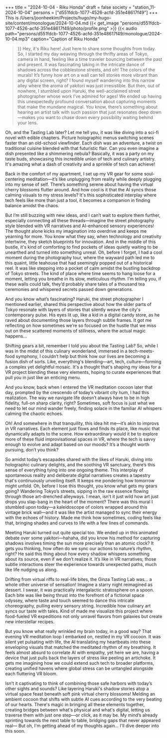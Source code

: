 +++
title = "2024-10-04 - Riku Honda"
draft = false
society = "station_11-2024-10-04"
persons = ["d551fdcb-1077-4526-acfd-351e48617f49"]
+++
This is /Users/joonheekim/Projects/hugo/my-hugo-site/content/monologue/2024-10-04.md
{{< get_image "persons/d551fdcb-1077-4526-acfd-351e48617f49/photo/profile.png" >}}
{{< audio
    path="persons/d551fdcb-1077-4526-acfd-351e48617f49/monologue/2024-10-04.mp3" 
    caption="Caption of Riku Honda"
>}}
Hey, it's Riku here! Just here to share some thoughts from today.
So, I started my day weaving through the thrifty areas of Tokyo, camera in hand, feeling like a time traveler bouncing between the past and present. It was fascinating taking in the intricate dance of shadows across the cobblestone streets, and oh! The colors of the murals! It’s funny how art on a wall can tell stories more vibrant than any digital screen, right? I found myself wandering into this narrow alley where the aroma of yakitori was just irresistible. But then, out of nowhere, I stumbled upon Haruki, the well-acclaimed street photographer whose work I’ve admired for ages! We ended up having this unexpectedly profound conversation about capturing moments that make the mundane magical. You know, there’s something about hearing an artist talk with such passion that just resonates deep down—makes you want to chase down every possibility waiting behind your lens.

Oh, and the Tasting Lab later? Let me tell you, it was like diving into a sci-fi novel with edible chapters. Picture holographic menus switching scenes faster than an old-school viewfinder. Each dish was an adventure, a twist on traditional cuisine blended with that futuristic flair. Can you even imagine a dish presented like a shimmering nebula? Basically, it was a party on my taste buds, showcasing this incredible union of tech and culinary artistry. It's amazing what a dash of creativity and a sprinkle of tech can achieve!

Back in the comfort of my apartment, I set up my VR gear for some soul-centering meditation—it’s like unplugging from reality while deeply plugging into my sense of self. There’s something serene about having the virtual cherry blossoms flutter around. And how cool is it that the AI syncs those calming visuals to my stress levels? It's this sophisticated interplay where tech feels like more than just a tool, it becomes a companion in finding balance amidst the chaos.

But I’m still buzzing with new ideas, and I can’t wait to explore them further, especially connecting all these threads—imagine the street photography style blended with VR narratives and AI-enhanced sensory experiences! The thought alone kicks my imagination into overdrive and keeps me yearning for more. You know what they say, when technology and creativity intertwine, they sketch blueprints for innovation. And in the middle of this bustle, it's kind of comforting to find pockets of ideas quietly waiting to be unearthed and turned into something unreal.
Oh, before I forget, I had a cool moment during the photography tour, where the wayward path led me to this quaint, little teahouse that had seemingly popped out of a historical reel. It was like stepping into a pocket of calm amidst the bustling backdrop of Tokyo streets. The kind of place where time seems to hang loose for a moment, letting you breathe in its slow, meticulous rhythm. I’m telling you, if these walls could talk, they’d probably share tales of a thousand tea ceremonies and whispered secrets passed down generations.

And you know what’s fascinating? Haruki, the street photographer I mentioned earlier, shared this perspective about how the older parts of Tokyo resonate with layers of stories that silently weave the city's contemporary pulse. His eyes lit up, like a kid in a digital candy store, as he raved about documenting those layers through subtle frames. It got me reflecting on how sometimes we’re so focused on the hustle that we miss out on these scattered moments of stillness, where the actual magic happens...

Shifting gears a bit, remember I told you about the Tasting Lab? So, while I was in the midst of this culinary wonderland, immersed in a tech-meets-food symphony, I couldn’t help but think how our lives are becoming a fusion dish of sorts. Like, everything's blending—art, tech, culture—forming a complex yet delightful mosaic. It's a thought that's shaping my ideas for a VR project blending these very elements, hoping to curate experiences that pull you in just like an enticing menu. 

And you know, back when I entered the VR meditation cocoon later that day, prompted by the crescendo of today’s vibrant city hum, I had this realization. The way we navigate life doesn’t always have to be in high fidelity, full-on sharp clarity, right? Sometimes, soft focus is just what we need to let our mind wander freely, finding solace in the familiar AI whispers calming the chaotic echoes.

Oh! And somewhere in that tranquility, this idea hit me—it’s akin to improvs in VR narratives. Each element just flows and finds its place, like music that dynamically adapts to the scene. How extraordinary would it be to explore more of these fluid improvisational spaces in VR, where the tech is savvy enough to evolve and adapt based on our moods? It’s a thought worth pursuing, don’t you think?

So amidst today’s escapades shared with the likes of Haruki, diving into holographic culinary delights, and the soothing VR sanctuary, there’s this sense of everything tying into one ongoing theme. This interplay of spontaneous reality and deliberate digital narratives creates a tapestry that's continuously unveiling itself. It keeps me pondering how tomorrow might unfold.
Oh, before I lose this thought, you know what gets my gears going? Wandering Tokyo’s streets, sipping in the raw essence flowing through those art-drenched alleyways. I mean, isn't it just wild how art just drops you slap-bang in the heart of the moment? There was this mural I stumbled upon today—a kaleidoscope of colors wrapped around this vintage brick wall—and it was like the artist managed to sync their energy with the echoes of history. Made me think how sometimes, coding feels like that, bringing shades and curves to life with a few lines of commands.

Meeting Haruki turned out quite special too. We ended up in this animated debate over some yakitori—hahaha, did you know his method for capturing shadows involves timing the sun more precisely than an atomic clock? It gets you thinking, how often do we sync our actions to nature’s rhythm, right? He said this thing about how every shadow whispers something about its source, even if we don’t realize it. It’s like in VR narratives; those subtle interactions steer the experience towards unexpected paths, much like life nudging us along.

Drifting from virtual riffs to real-life bites, the Ginza Tasting Lab was... a whole other universe of sensation! Imagine a starry night reimagined as dessert. I swear, it was practically intergalactic stratosphere on a spoon. Each bite was like being thrust into the forefront of a fictional space odyssey, where taste and touch seemed to dance this intricate choreography, pulling every sensory string. Incredible how culinary art syncs our taste with tales. Kind of made me visualize this project where food-fueled VR expeditions not only unravel flavors from galaxies but create new interstellar recipes.

But you know what really wrinkled my brain today, in a good way? That evening VR meditation loop I embarked on, nestled in my VR cocoon. It was silent yet pulsating with life, the AI translating my heartbeats into these enveloping visuals that matched the meditated rhythm of my breathing. It feels almost absurd to correlate AI with empathy, yet here we are, having a device that just pulls back the layers of stress like peeling an artichoke. It gets me imagining how we could extend such tech to broader platforms, creating unified havens where global stress can be untangled alongside each fluttering VR bloom. 

Isn't it captivating to think of combining those safe harbors with today’s other sights and sounds? Like layering Haruki's shadow stories atop a virtual space feast beneath soft pink virtual cherry blossoms! Melding an ambient cocoon that shifts with subtle AI cues according to the very beating of our hearts. There's magic in bringing all these elements together, creating bridges between what's physical and what's digital, letting us traverse them with just one step—or click, as it may be. My mind’s already sprinting towards the next table to table, bridging gaps that never appeared real—
But oh, I'm getting ahead of my thoughts again... I'll dive deeper into this soon.
